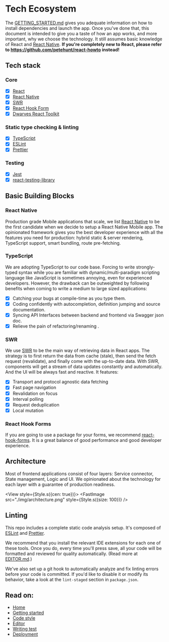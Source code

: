 # Tech Ecosystem

The [GETTING_STARTED.md](./GETTING_STARTED.md) gives you adequate information on
how to install dependencies and launch the app. Once you've done that, this
document is intended to give you a taste of how an app works, and more
important, why we choose the technology. It still assumes basic knowledge of
React and [React Native](https://reactnative.dev/). **If you're
completely new to React, please refer to https://github.com/petehunt/react-howto
instead!**

## Tech stack

### Core

- [x] [React](https://reactjs.org/)
- [x] [React Native](https://reactnative.dev/)
- [x] [SWR](https://swr.vercel.app/)
- [x] [React Hook Form](https://github.com/react-hook-form/react-hook-form)
- [x] [Dwarves React Toolkit](https://github.com/dwarvesf/react-toolkit)

### Static type checking & linting

- [x] [TypeScript](https://www.typescriptlang.org)
- [x] [ESLint](http://eslint.org/)
- [x] [Prettier](https://prettier.io/)

### Testing

- [x] [Jest](http://facebook.github.io/jest/)
- [x] [react-testing-library](https://github.com/kentcdodds/react-testing-library)

## Basic Building Blocks

### React Native

Production grade Mobile applications that scale, we list
[React Native](https://reactnative.dev/) to be the first candidate when we decide to setup
a React Native Mobile app. The opinionated framework gives you the best developer experience
with all the features you need for production: hybrid static & server rendering,
TypeScript support, smart bundling, route pre-fetching.

### TypeScript

We are adopting TypeScript to our code base. Forcing to write strongly-typed
syntax while you are familiar with dynamic/multi-paradigm scripting language
like JavaScript is sometimes annoying, even for experienced developers. However,
the drawback can be outweighted by following benefits when coming to write a
medium to large sized applications:

- [x] Catching your bugs at compile-time as you type them.
- [x] Coding confidently with autocompletion, definition jumping and source
      documentation.
- [x] Syncing API Interfaces between backend and frontend via Swagger json doc.
- [x] Relieve the pain of refactoring/renaming .

### SWR

We use [SWR](https://swr.vercel.app/) to be the main way of retrieving data in
React apps. The strategy is to first return the data from cache (stale), then
send the fetch request (revalidate), and finally come with the up-to-date data.
With SWR, components will get a stream of data updates constantly and
automatically. And the UI will be always fast and reactive. It features:

- [x] Transport and protocol agnostic data fetching
- [x] Fast page navigation
- [x] Revalidation on focus
- [x] Interval polling
- [x] Request deduplication
- [x] Local mutation

### React Hook Forms

If you are going to use a package for your forms, we recommend
[react-hook-forms](https://github.com/react-hook-form/react-hook-form). It is a
great balance of good performance and good developer experience.

## Architecture

Most of frontend applications consist of four layers: Service connector, State
management, Logic and UI. We opinionated about the technology for each layer with
a guarantee of production readiness.

<View style={Style.s({cen: true})}>
    <FastImage src="./img/architecture.png" style={Style.s({size: 100})} />
</View>

## Linting

This repo includes a complete static code analysis setup. It's composed of
[ESLint](http://eslint.org/) and [Prettier](https://prettier.io/).

We recommend that you install the relevant IDE extensions for each one of these
tools. Once you do, every time you'll press save, all your code will be
formatted and reviewed for quality automatically. (Read more at
[EDITOR.md](./EDITOR.md).)

We've also set up a git hook to automatically analyze and fix linting errors
before your code is committed. If you'd like to disable it or modify its
behavior, take a look at the `lint-staged` section in `package.json`.

## Read on:

- [Home](../README.md)
- [Getting started](./GETTING_STARTED.md)
- [Code style](./CODE_STYLE.md)
- [Editor](./EDITOR.md)
- [Writing test](./WRITING_TEST.md)
- [Deployment](./DEPLOYMENT.md)
